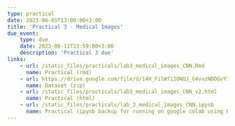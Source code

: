 ```yaml
---
type: practical
date: 2023-06-05T13:00:00+3:00
title: 'Practical 3 - Medical Images'
due_event: 
    type: due
    date: 2023-06-11T23:59:00+3:00
    description: 'Practical 3 due'
links:
    - url: /static_files/practicals/lab3_medical_images_CNN.Rmd
      name: Practical (rmd)
    - url: https://drive.google.com/file/d/14H_FilWf12ONOJ_G4vvzNDDGvY7Ccqtm/view?usp=sharing
      name: Dataset (zip)
    - url: /static_files/practicals/lab3_medical_images_CNN_v2.html
      name: Practical (html)
    - url: /static_files/practicals/lab_3_medical_images_CNN.ipynb
      name: Practical (ipynb backup for running on google colab using R runtime)
---
```

